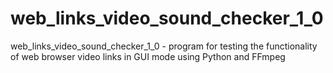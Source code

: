 # web_links_video_sound_checker_1_0
web_links_video_sound_checker_1_0 - program for testing the functionality of web browser video links in GUI mode using Python and FFmpeg
